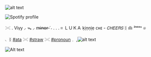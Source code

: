 

![alt text](https://files.catbox.moe/2l5fyy.png) 

![Spotify profile](https://spotify-github-profile.kittinanx.com/api/view.svg?uid=31dxdlyokwmhx2bwgyk6muszswoa&cover_image=true&theme=novatorem&show_offline=true&background_color=ed3481&interchange=true&bar_color=ff8abe&bar_color_cover=true)

𓏵    .    Viv̠y   ⸝   ᯓ   ⸝   m̶i̶n̶o̶r̶    ˊ˗
      .   .   .   ⌗ ＬＵＫＡ ḳịṇṇịẹ
 ᴄʜᴇ -  𝘊𝘏𝘌𝘌𝘙𝘚   ᛝ   ıllı  ³ᵗᵉᵉⁿ 𔓘

◟    ᛝ [#ata](https://vivyheartz.atabook.org)   𓏵   [#straw](https://lukamlily.straw.page)       𓏵   [#pronoun](https://en.pronouns.page/@V1vyheartz)﹒        ,![alt text](https://files.catbox.moe/njrqn1.gif) 

![Alt text](https://media.tenor.com/PaYEcjSLOp8AAAAi/miku.gif)


 